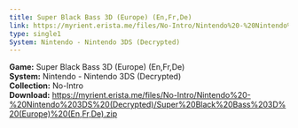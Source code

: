 ```yaml
---
title: Super Black Bass 3D (Europe) (En,Fr,De)
link: https://myrient.erista.me/files/No-Intro/Nintendo%20-%20Nintendo%203DS%20(Decrypted)/Super%20Black%20Bass%203D%20(Europe)%20(En,Fr,De).zip
type: single1
System: Nintendo - Nintendo 3DS (Decrypted)
---
```

<b>Game:</b> Super Black Bass 3D (Europe) (En,Fr,De)<br>
<b>System:</b> Nintendo - Nintendo 3DS (Decrypted)<br>
<b>Collection:</b> No-Intro<br>
<b>Download:</b> https://myrient.erista.me/files/No-Intro/Nintendo%20-%20Nintendo%203DS%20(Decrypted)/Super%20Black%20Bass%203D%20(Europe)%20(En,Fr,De).zip